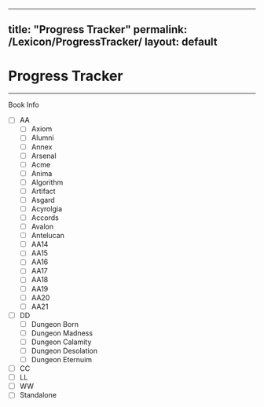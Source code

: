 
---
title: "Progress Tracker"
permalink: /Lexicon/ProgressTracker/
layout: default
---
# Progress Tracker
---
Book Info
- [ ] AA
	- [ ] Axiom
	- [ ] Alumni
	- [ ] Annex
	- [ ] Arsenal
	- [ ] Acme
	- [ ] Anima
	- [ ] Algorithm
	- [ ] Artifact
	- [ ] Asgard
	- [ ] Acyrolgia
	- [ ] Accords
	- [ ] Avalon
	- [ ] Antelucan
	- [ ] AA14
	- [ ] AA15
	- [ ] AA16
	- [ ] AA17
	- [ ] AA18
	- [ ] AA19
	- [ ] AA20
	- [ ] AA21
- [ ] DD
	- [ ] Dungeon Born
	- [ ] Dungeon Madness
	- [ ] Dungeon Calamity
	- [ ] Dungeon Desolation
	- [ ] Dungeon Eternuim
- [ ] CC
- [ ] LL
- [ ] WW
- [ ] Standalone